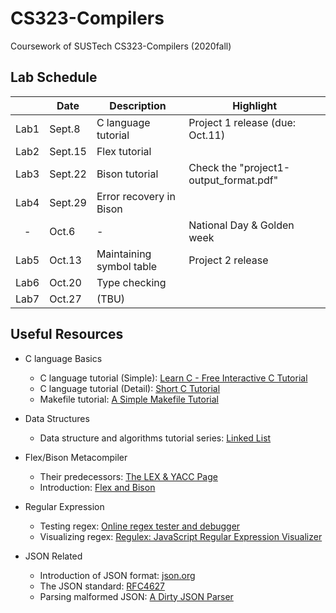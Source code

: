 # CS323-Compilers

Coursework of SUSTech CS323-Compilers (2020fall)

## Lab Schedule

|      | Date    | Description         | Highlight                       |
|:----:|---------|---------------------|---------------------------------|
| Lab1 | Sept.8  | C language tutorial | Project 1 release (due: Oct.11) |
| Lab2 | Sept.15 | Flex tutorial | |
| Lab3 | Sept.22 | Bison tutorial | Check the "project1-output_format.pdf" |
| Lab4 | Sept.29 | Error recovery in Bison | |
| - | Oct.6 | - | National Day & Golden week |
| Lab5 | Oct.13 | Maintaining symbol table | Project 2 release |
| Lab6 | Oct.20 | Type checking | |
| Lab7 | Oct.27 | (TBU) | |

## Useful Resources

+ C language Basics
  + C language tutorial (Simple): [Learn C - Free Interactive C Tutorial](https://www.learn-c.org/)
  + C language tutorial (Detail): [Short C Tutorial](http://www.stat.cmu.edu/~brian/cprog.html)
  + Makefile tutorial: [A Simple Makefile Tutorial](https://cs.colby.edu/maxwell/courses/tutorials/maketutor/)

+ Data Structures
  + Data structure and algorithms tutorial series: [Linked List](https://www.tutorialspoint.com/data_structures_algorithms/linked_list_algorithms.htm)

+ Flex/Bison Metacompiler
  + Their predecessors: [The LEX & YACC Page](http://dinosaur.compilertools.net/)
  + Introduction: [Flex and Bison](https://aquamentus.com/flex_bison.html)

+ Regular Expression
  + Testing regex: [Online regex tester and debugger](https://regex101.com/)
  + Visualizing regex: [Regulex: JavaScript Regular Expression Visualizer](https://jex.im/regulex/)

+ JSON Related
  + Introduction of JSON format: [json.org](https://www.json.org/)
  + The JSON standard: [RFC4627](https://tools.ietf.org/html/rfc4627)
  + Parsing malformed JSON: [A Dirty JSON Parser](https://rmarcus.info/blog/2014/10/05/dirty-json-parser.html)
